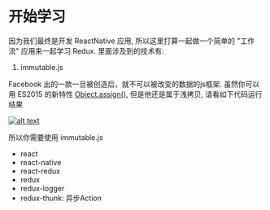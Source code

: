 # 开始学习

因为我们最终是开发 ReactNative 应用, 所以这里打算一起做一个简单的 "工作流" 应用来一起学习 Redux. 里面涉及到的技术有:

1. immutable.js

Facebook 出的一款一旦被创造后，就不可以被改变的数据的js框架. 虽然你可以用 ES2015 的新特性 [Object.assign()](http://es6.ruanyifeng.com/#docs/object#Object-assign), 但是他还是属于浅拷贝, 请看如下代码运行结果

[![alt text](http://p.simman.cc/2016-06-15_1465933180969391984.png "title")](https://jsbin.com/tefusuc/1/edit?js,console)

所以你需要使用 immutable.js

- react
- react-native
- react-redux
- redux
- redux-logger
- redux-thunk: 异步Action
